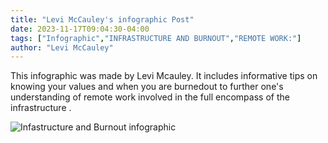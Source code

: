 ```yaml
---
title: "Levi McCauley's infographic Post"
date: 2023-11-17T09:04:30-04:00
tags: ["Infographic","INFRASTRUCTURE AND BURNOUT","REMOTE WORK:"]
author: "Levi McCauley"
---
```


This infographic was made by Levi Mcauley. It includes  informative tips on knowing your values and when you are burnedout to further one's understanding of remote work  involved in the full encompass of the infrastructure .  

![Infastructure and Burnout infographic](/LeviMcCauley's_infographic.jpg)
